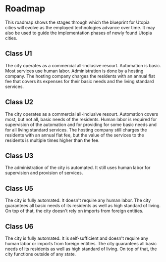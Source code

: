 # Roadmap

This roadmap shows the stages through which the blueprint for Utopia cities will evolve as the employed technologies advance over time.
It may also be used to guide the implementation phases of newly found Utopia cities.

## Class U1

The city operates as a commercial all-inclusive resourt. Automation is basic. Most services use human labor. Administration is done by a hosting company. The hosting company charges the residents with an annual flat fee that covers its expenses for their basic needs and the living standard services.

## Class U2

The city operates as a commercial all-inclusive resourt. Automation covers most, but not all, basic needs of the residents. Human labor is required for supervision of the automation and for providing for some basic needs and for all living standard services.
The hosting company still charges the residents with an annual flat fee, but the value of the services to the residents is multiple times higher than the fee.

## Class U3

The administration of the city is automated. It still uses human labor for supervision and provision of services.

## Class U5

The city is fully automated. It doesn't require any human labor. The city guarantees all basic needs of its residents as well as high standard of living.
On top of that, the city doesn't rely on imports from foreign entities.

## Class U6

The city is fully automated. It is self-sufficient and doesn't require any human labor or imports from foreign entities. The city guarantees all basic needs of its residents as well as high standard of living.
On top of that, the city functions outside of any state.

